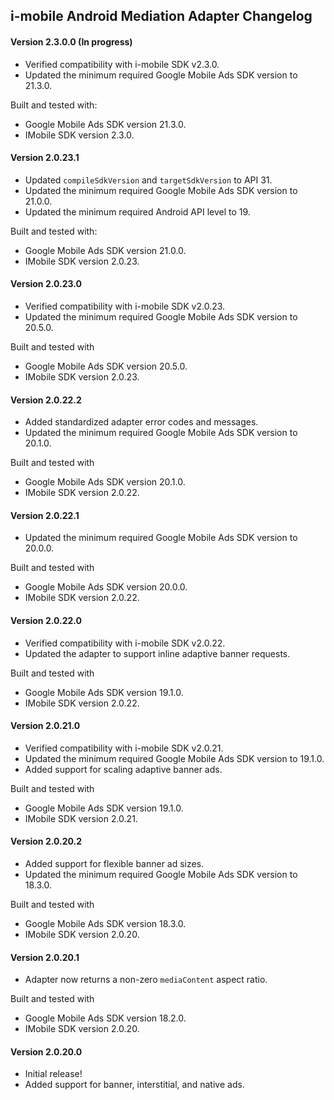 ## i-mobile Android Mediation Adapter Changelog

#### Version 2.3.0.0 (In progress)
- Verified compatibility with i-mobile SDK v2.3.0.
- Updated the minimum required Google Mobile Ads SDK version to 21.3.0.

Built and tested with:
- Google Mobile Ads SDK version 21.3.0.
- IMobile SDK version 2.3.0.

#### Version 2.0.23.1
- Updated `compileSdkVersion` and `targetSdkVersion` to API 31.
- Updated the minimum required Google Mobile Ads SDK version to 21.0.0.
- Updated the minimum required Android API level to 19.

Built and tested with:
- Google Mobile Ads SDK version 21.0.0.
- IMobile SDK version 2.0.23.

#### Version 2.0.23.0
- Verified compatibility with i-mobile SDK v2.0.23.
- Updated the minimum required Google Mobile Ads SDK version to 20.5.0.

Built and tested with
- Google Mobile Ads SDK version 20.5.0.
- IMobile SDK version 2.0.23.

#### Version 2.0.22.2
- Added standardized adapter error codes and messages.
- Updated the minimum required Google Mobile Ads SDK version to 20.1.0.

Built and tested with
- Google Mobile Ads SDK version 20.1.0.
- IMobile SDK version 2.0.22.

#### Version 2.0.22.1
- Updated the minimum required Google Mobile Ads SDK version to 20.0.0.

Built and tested with
- Google Mobile Ads SDK version 20.0.0.
- IMobile SDK version 2.0.22.

#### Version 2.0.22.0
- Verified compatibility with i-mobile SDK v2.0.22.
- Updated the adapter to support inline adaptive banner requests.

Built and tested with
- Google Mobile Ads SDK version 19.1.0.
- IMobile SDK version 2.0.22.

#### Version 2.0.21.0
- Verified compatibility with i-mobile SDK v2.0.21.
- Updated the minimum required Google Mobile Ads SDK version to 19.1.0.
- Added support for scaling adaptive banner ads.

Built and tested with
- Google Mobile Ads SDK version 19.1.0.
- IMobile SDK version 2.0.21.

#### Version 2.0.20.2
- Added support for flexible banner ad sizes.
- Updated the minimum required Google Mobile Ads SDK version to 18.3.0.

Built and tested with
- Google Mobile Ads SDK version 18.3.0.
- IMobile SDK version 2.0.20.

#### Version 2.0.20.1
- Adapter now returns a non-zero `mediaContent` aspect ratio.

Built and tested with
- Google Mobile Ads SDK version 18.2.0.
- IMobile SDK version 2.0.20.

#### Version 2.0.20.0
- Initial release!
- Added support for banner, interstitial, and native ads.
